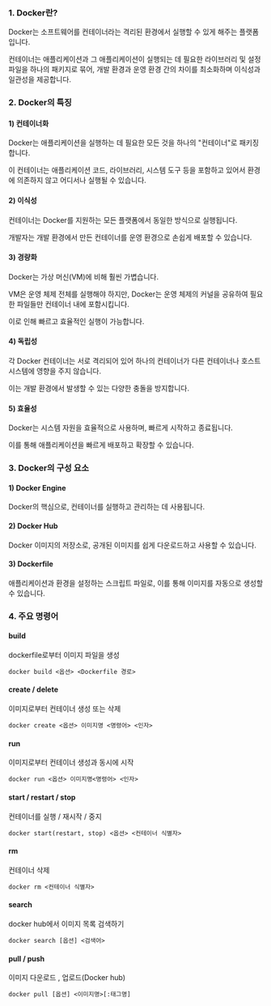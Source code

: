 ### 1. Docker란?

Docker는 소프트웨어를 컨테이너라는 격리된 환경에서 실행할 수 있게 해주는 플랫폼입니다.

컨테이너는 애플리케이션과 그 애플리케이션이 실행되는 데 필요한 라이브러리 및 설정 파일을 하나의 패키지로 묶어, 개발 환경과 운영 환경 간의 차이를 최소화하며 이식성과 일관성을 제공합니다.

### 2. Docker의 특징

#### 1) 컨테이너화
Docker는 애플리케이션을 실행하는 데 필요한 모든 것을 하나의 "컨테이너"로 패키징합니다.

이 컨테이너는 애플리케이션 코드, 라이브러리, 시스템 도구 등을 포함하고 있어서 환경에 의존하지 않고 어디서나 실행될 수 있습니다.

#### 2) 이식성
컨테이너는 Docker를 지원하는 모든 플랫폼에서 동일한 방식으로 실행됩니다.

개발자는 개발 환경에서 만든 컨테이너를 운영 환경으로 손쉽게 배포할 수 있습니다.

#### 3) 경량화
Docker는 가상 머신(VM)에 비해 훨씬 가볍습니다.

VM은 운영 체제 전체를 실행해야 하지만, Docker는 운영 체제의 커널을 공유하여 필요한 파일들만 컨테이너 내에 포함시킵니다.

이로 인해 빠르고 효율적인 실행이 가능합니다.

#### 4) 독립성
각 Docker 컨테이너는 서로 격리되어 있어 하나의 컨테이너가 다른 컨테이너나 호스트 시스템에 영향을 주지 않습니다.

이는 개발 환경에서 발생할 수 있는 다양한 충돌을 방지합니다.

#### 5) 효율성
Docker는 시스템 자원을 효율적으로 사용하며, 빠르게 시작하고 종료됩니다.

이를 통해 애플리케이션을 빠르게 배포하고 확장할 수 있습니다.

### 3. Docker의 구성 요소
#### 1) Docker Engine
Docker의 핵심으로, 컨테이너를 실행하고 관리하는 데 사용됩니다.

#### 2) Docker Hub
Docker 이미지의 저장소로, 공개된 이미지를 쉽게 다운로드하고 사용할 수 있습니다.

#### 3) Dockerfile
애플리케이션과 환경을 설정하는 스크립트 파일로, 이를 통해 이미지를 자동으로 생성할 수 있습니다.

### 4. 주요 명령어

#### build
dockerfile로부터 이미지 파일을 생성
```
docker build <옵션> <Dockerfile 경로>
```

#### create / delete
이미지로부터 컨테이너 생성 또는 삭제
```
docker create <옵션> 이미지명 <명령어> <인자>
```
#### run
이미지로부터 컨테이너 생성과 동시에 시작
```
docker run <옵션> 이미지명<명령어> <인자>
```

#### start / restart / stop
컨테이너를 실행 / 재시작 / 중지
```
docker start(restart, stop) <옵션> <컨테이너 식별자>
```

#### rm
컨테이너 삭제
```
docker rm <컨테이너 식별자>
```

#### search
docker hub에서 이미지 목록 검색하기
```
docker search [옵션] <검색어>
```

#### pull / push
이미지 다운로드 , 업로드(Docker hub)
```
docker pull [옵션] <이미지명>[:태그명]
```
